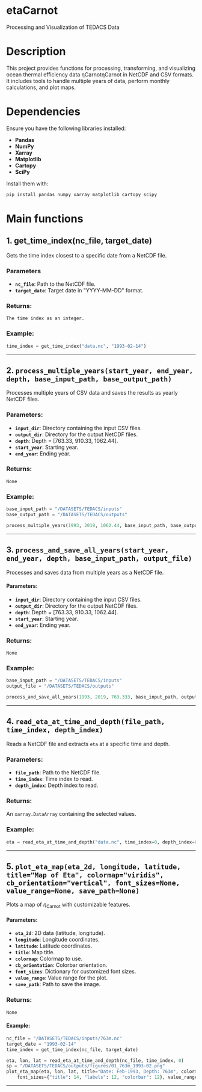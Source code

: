 # etaCarnot

Processing and Visualization of TEDACS Data

# Description

This project provides functions for processing, transforming, and visualizing ocean thermal efficiency data ηCarnotηCarnot​ in NetCDF and CSV formats. It includes tools to handle multiple years of data, perform monthly calculations, and plot maps.

# Dependencies

Ensure you have the following libraries installed:

- **Pandas**
- **NumPy**
- **Xarray**
- **Matplotlib**
- **Cartopy**
- **SciPy** 

Install them with:

```sh
pip install pandas numpy xarray matplotlib cartopy scipy
```

# Main functions

## 1. get_time_index(nc_file, target_date)

Gets the time index closest to a specific date from a NetCDF file.

### Parameters

- **`nc_file`**: Path to the NetCDF file.
- **`target_date`**: Target date in "YYYY-MM-DD" format.

### Returns:

    The time index as an integer.

### Example:

```python
time_index = get_time_index("data.nc", "1993-02-14")
```

---

## 2. `process_multiple_years(start_year, end_year, depth, base_input_path, base_output_path)`

Processes multiple years of CSV data and saves the results as yearly NetCDF files.

### Parameters:

- **`input_dir`**: Directory containing the input CSV files.
- **`output_dir`**: Directory for the output NetCDF files.
- **`depth`**: Depth = [763.33, 910.33, 1062.44].
- **`start_year`**: Starting year.
- **`end_year`**: Ending year.

### Returns:

    None

### Example:

```python
base_input_path = "/DATASETS/TEDACS/inputs"
base_output_path = "/DATASETS/TEDACS/outputs"

process_multiple_years(1993, 2019, 1062.44, base_input_path, base_output_path)
```

---

## 3. `process_and_save_all_years(start_year, end_year, depth, base_input_path, output_file)`

Processes and saves data from multiple years as a NetCDF file.

#### Parameters:

- **`input_dir`**: Directory containing the input CSV files.
- **`output_dir`**: Directory for the output NetCDF files.
- **`depth`**: Depth = [763.33, 910.33, 1062.44].
- **`start_year`**: Starting year.
- **`end_year`**: Ending year.

### Returns:

    None
    
### Example:

```python
base_input_path = "/DATASETS/TEDACS/inputs"
output_file = "/DATASETS/TEDACS/outputs"

process_and_save_all_years(1993, 2019, 763.333, base_input_path, output_file) 
```

---

## 4. `read_eta_at_time_and_depth(file_path, time_index, depth_index)`

Reads a NetCDF file and extracts `eta` at a specific time and depth.

### Parameters:
- **`file_path`**: Path to the NetCDF file.
- **`time_index`**: Time index to read.
- **`depth_index`**: Depth index to read.

### Returns:

An `xarray.DataArray` containing the selected values.

### Example:

```python
eta = read_eta_at_time_and_depth("data.nc", time_index=0, depth_index=0)
```

---   

## 5. `plot_eta_map(eta_2d, longitude, latitude, title="Map of Eta", colormap="viridis", cb_orientation="vertical", font_sizes=None, value_range=None, save_path=None)`

Plots a map of $\eta_{\mathrm{Carnot}}$ with customizable features.

#### Parameters:

- **`eta_2d`**: 2D data (latitude, longitude).
- **`longitude`**: Longitude coordinates.
- **`latitude`**: Latitude coordinates.
- **`title`**: Map title.
- **`colormap`**: Colormap to use.
- **`cb_orientation`**: Colorbar orientation.
- **`font_sizes`**: Dictionary for customized font sizes.
- **`value_range`**: Value range for the plot.
- **`save_path`**: Path to save the image.

### Returns:

    None
    
#### Example:

```python
nc_file = "/DATASETS/TEDACS/inputs/763m.nc"
target_date = "1993-02-14"
time_index = get_time_index(nc_file, target_date)

eta, lon, lat = read_eta_at_time_and_depth(nc_file, time_index, 0)
sp = "/DATASETS/TEDACS/outputs/figures/01_763m_1993-02.png"
plot_eta_map(eta, lon, lat, title="Date: Feb-1993, Depth: 763m", colormap="viridis", cb_orientation="horizontal",
    font_sizes={"title": 14, "labels": 12, "colorbar": 12}, value_range=(0.55, 0.85, 15), save_path=sp)
```

---  

